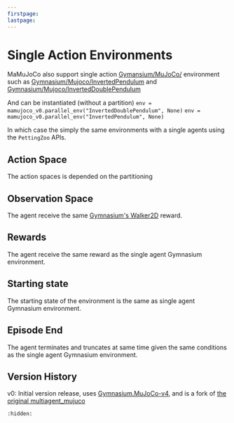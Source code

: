 ```yaml
---
firstpage:
lastpage:
---
```



# Single Action Environments
MaMuJoCo also support single action [Gymansium/MuJoCo/](https://gymnasium.farama.org/environments/mujoco/) environment such as [Gymnasium/Mujoco/InvertedPendulum](https://gymnasium.farama.org/environments/mujoco/inverted_pendulum/) and [Gymnasium/Mujoco/InvertedDoublePendulum](https://gymnasium.farama.org/environments/mujoco/inverted_double_pendulum/)

And can be instantiated (without a partition)
`env = mamujoco_v0.parallel_env("InvertedDoublePendulum", None)`
`env = mamujoco_v0.parallel_env("InvertedPendulum", None)`

In which case the simply the same environments  with a single agents using the `PettingZoo` APIs.


## Action Space
The action spaces is depended on the partitioning

## Observation Space
The agent receive the same [Gymnasium's Walker2D](https://gymnasium.farama.org/environments/mujoco/walker2d/#observation-space) reward.



## Rewards
The agent receive the same reward as the single agent Gymnasium environment.



## Starting state
The starting state of the environment is the same as single agent Gymnasium environment.



## Episode End

The agent terminates and truncates at same time given the same conditions as the single agent Gymnasium environment.



## Version History
v0: Initial version release, uses [Gymnasium.MuJoCo-v4](https://gymnasium.farama.org/environments/mujoco/), and is a fork of [the original multiagent_mujuco](https://github.com/schroederdewitt/multiagent_mujoco)



```{toctree}
:hidden:
```
